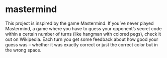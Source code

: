 # mastermind

This project is inspired by the game Mastermind.
If you’ve never played Mastermind, a game where you have to guess your opponent’s secret code
within a certain number of turns (like hangman with colored pegs), check it out on Wikipedia. 
Each turn you get some feedback about how good your guess was – whether it 
was exactly correct or just the correct color but in the wrong space.
